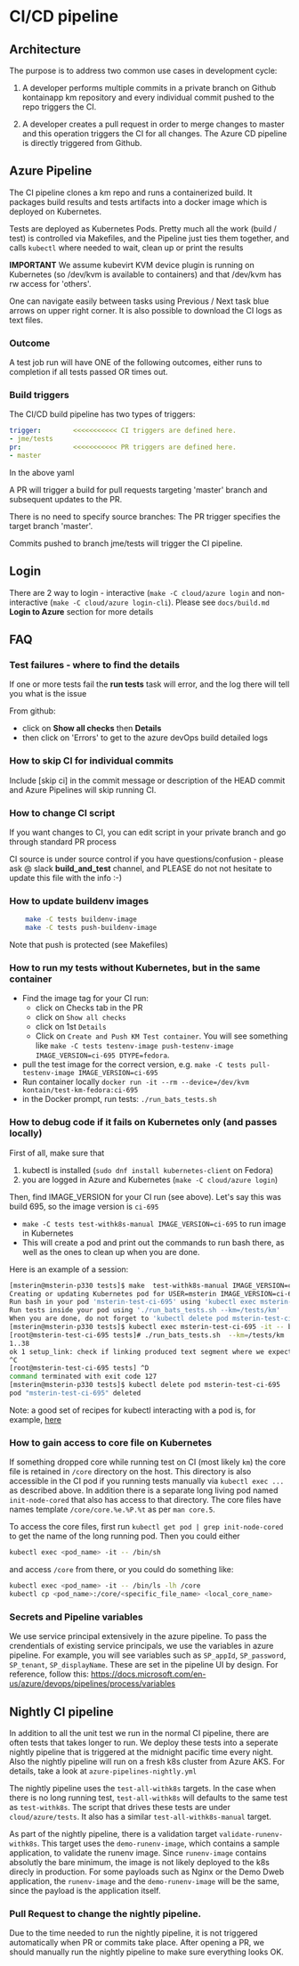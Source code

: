 # CI/CD pipeline

## Architecture

The purpose is to address two common use cases in development cycle:

1. A developer performs multiple commits in a private branch on Github kontainapp km repository and every individual commit pushed to the repo triggers the CI.

2. A developer creates a pull request in order to merge changes to master and this operation triggers the CI for all changes. The Azure CD pipeline is directly triggered from Github.


## Azure Pipeline

The CI pipeline clones a km repo and runs a containerized build.
It packages build results and tests artifacts into a docker image which is deployed
on Kubernetes.

Tests are deployed as Kubernetes Pods. Pretty much all the work (build / test) is controlled via Makefiles, and the Pipeline just ties them together, and calls `kubectl` where needed to wait, clean up or print the results

**IMPORTANT** We assume kubevirt KVM device plugin is running on Kubernetes (so /dev/kvm is available to containers) and that /dev/kvm has rw access for 'others'.

One can navigate easily between tasks using Previous / Next task blue arrows on upper right corner.
It is also possible to download the CI logs as text files.

### Outcome

A test job run will have ONE of the following outcomes, either runs to completion if all tests passed OR times out.

### Build triggers

The CI/CD build pipeline has two types of triggers:

```yaml
trigger:        <<<<<<<<<<< CI triggers are defined here.
- jme/tests
pr:             <<<<<<<<<<< PR triggers are defined here.
- master
```

In the above yaml

A PR will trigger a build for pull requests targeting 'master' branch and subsequent updates to the PR.

There is no need to specify source branches: The PR trigger specifies the target branch 'master'.

Commits pushed to branch jme/tests will trigger the CI pipeline.

## Login

There are 2 way to login - interactive (`make -C cloud/azure login` and non-interactive (`make -C cloud/azure login-cli`).
Please see `docs/build.md` **Login to Azure** section for more details

## FAQ

### Test failures - where to find the details

If one or more tests fail the **run tests** task will error, and the log there will tell you what is the issue

From github:

* click on **Show all checks** then **Details**
* then click on 'Errors' to get to the azure devOps build detailed logs

### How to skip CI for individual commits

Include [skip ci] in the commit message or description of the HEAD commit and Azure Pipelines will skip running CI.

### How to change CI script

If you want changes to CI, you can edit script in your private branch and go through standard PR process

CI source is under source control if you have questions/confusion - please ask @ slack **build\_and\_test** channel, and PLEASE do not not hesitate to update this file with the info :-)

### How to update buildenv images

```sh
    make -C tests buildenv-image
    make -C tests push-buildenv-image
```

Note that push is protected (see Makefiles)

### How to run my tests without Kubernetes, but in the same container

* Find the image tag for your CI run:
  * click on Checks tab in the PR
  * click on `Show all checks`
  * click on 1st `Details`
  * Click on `Create and Push KM Test container`. You will see something like `make -C tests testenv-image push-testenv-image IMAGE_VERSION=ci-695 DTYPE=fedora`.
* pull the test image for the correct version, e.g. `make -C tests pull-testenv-image IMAGE_VERSION=ci-695`
* Run container locally `docker run -it --rm --device=/dev/kvm kontain/test-km-fedora:ci-695`
* in the Docker prompt, run tests: `./run_bats_tests.sh`

### How to debug code if it fails on Kubernetes only (and passes locally)

First of all, make sure that

1. kubectl is installed (`sudo dnf install kubernetes-client` on Fedora)
1. you are logged in Azure and Kubernetes (`make -C cloud/azure login`)

Then, find IMAGE_VERSION for your CI run (see above). Let's say this was build 695, so the image version is `ci-695`

* `make -C tests test-withk8s-manual IMAGE_VERSION=ci-695` to run image in Kubernetes
* This will create a pod and  print out the commands to run bash there, as well as the ones to clean up when you are done.

Here is an example of a session:

```sh
[msterin@msterin-p330 tests]$ make  test-withk8s-manual IMAGE_VERSION=ci-695
Creating or updating Kubernetes pod for USER=msterin IMAGE_VERSION=ci-695
Run bash in your pod 'msterin-test-ci-695' using 'kubectl exec msterin-test-ci-695 -it -- bash'
Run tests inside your pod using './run_bats_tests.sh --km=/tests/km'
When you are done, do not forget to 'kubectl delete pod msterin-test-ci-695'
[msterin@msterin-p330 tests]$ kubectl exec msterin-test-ci-695 -it -- bash
[root@msterin-test-ci-695 tests]# ./run_bats_tests.sh  --km=/tests/km
1..38
ok 1 setup_link: check if linking produced text segment where we expect
^C
[root@msterin-test-ci-695 tests] ^D
command terminated with exit code 127
[msterin@msterin-p330 tests]$ kubectl delete pod msterin-test-ci-695
pod "msterin-test-ci-695" deleted
```

Note: a good set of recipes for kubectl interacting with a pod is, for
example,
[here](https://kubernetes.io/blog/2015/10/some-things-you-didnt-know-about-kubectl_28/)

### How to gain access to core file on Kubernetes

If something dropped core while running test on CI (most likely `km`) the core file is retained in `/core` directory on the host.
This directory is also accessible in the CI pod if you running tests manually via `kubectl exec ...` as described above.
In addition there is a separate long living pod named `init-node-cored` that also has access to that directory.
The core files have names template `/core/core.%e.%P.%t` as per `man core.5`.

To access the core files, first run `kubectl get pod | grep init-node-cored` to get the name of the long running pod.
Then you could either

```bash
kubectl exec <pod_name> -it -- /bin/sh
```

and access `/core` from there, or you could do something like:

```bash
kubectl exec <pod_name> -it -- /bin/ls -lh /core
kubectl cp <pod_name>:/core/<specific_file_name> <local_core_name>
```

### Secrets and Pipeline variables

We use service principal extensively in the azure pipeline. To pass the
crendentials of existing service principals, we use the variables in azure
pipeline. For example, you will see variables such as `SP_appId`,
`SP_password`, `SP_tenant`, `SP_displayName`. These are set in the pipeline
UI by design. For reference, follow this:
https://docs.microsoft.com/en-us/azure/devops/pipelines/process/variables

## Nightly CI pipeline

In addition to all the unit test we run in the normal CI pipeline, there are
often tests that takes longer to run. We deploy these tests into a seperate
nightly pipeline that is triggered at the midnight pacific time every night.
Also the nightly pipeline will run on a fresh k8s cluster from Azure AKS. For
details, take a look at `azure-pipelines-nightly.yml`

The nightly pipeline uses the `test-all-withk8s` targets. In the case when
there is no long running test, `test-all-withk8s` will defaults to the same
test as `test-withk8s`. The script that drives these tests are under
`cloud/azure/tests`. It also has a similar `test-all-withk8s-manual` target.

As part of the nightly pipeline, there is a validation target
`validate-runenv-withk8s`. This target uses the `demo-runenv-image`, which
contains a sample application, to validate the runenv image. Since
`runenv-image` contains absolutly the bare minimum, the image is not likely
deployed to the k8s direcly in production. For some payloads such as Nginx or
the Demo Dweb application, the `runenv-image` and the `demo-runenv-image`
will be the same, since the payload is the application itself.

### Pull Request to change the nightly pipeline.

Due to the time needed to run the nightly pipeline, it is not triggered
automatically when PR or commits take place. After opening a PR, we should
manually run the nightly pipeline to make sure everything looks OK.